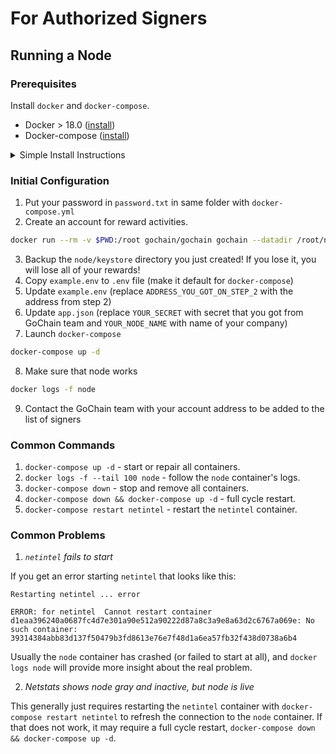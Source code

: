 # For Authorized Signers

## Running a Node

### Prerequisites

Install `docker` and `docker-compose`.

* Docker > 18.0 ([install](https://docs.docker.com/install/))
* Docker-compose ([install](https://docs.docker.com/compose/install/))

<details>
  <summary>Simple Install Instructions</summary>

Docker:

```sh
sudo rm /var/lib/apt/lists/*
sudo apt-get update
curl -fsSL https://get.docker.com/ | sudo sh
docker info
```

Docker Compose:

```sh
curl -L https://github.com/docker/compose/releases/download/1.21.2/docker-compose-`uname -s`-`uname -m` -o /usr/local/bin/docker-compose
chmod +x /usr/local/bin/docker-compose
docker-compose --version
```
</details>

### Initial Configuration

1. Put your password in `password.txt` in same folder with `docker-compose.yml`
2. Create an account for reward activities.

```sh
docker run --rm -v $PWD:/root gochain/gochain gochain --datadir /root/node --password /root/password.txt account new
```

3. Backup the `node/keystore` directory you just created! If you lose it, you will lose all of your rewards!
4. Copy `example.env` to `.env` file (make it default for `docker-compose`)
5. Update `example.env` (replace `ADDRESS_YOU_GOT_ON_STEP_2` with the address from step 2)
6. Update `app.json` (replace `YOUR_SECRET` with secret that you got from GoChain team and `YOUR_NODE_NAME` with name of your company)
7. Launch `docker-compose`

```sh
docker-compose up -d
```

8. Make sure that node works

```sh
docker logs -f node
```

9. Contact the GoChain team with your account address to be added to the list of signers

### Common Commands

1. `docker-compose up -d` - start or repair all containers.
1. `docker logs -f --tail 100 node` - follow the `node` container's logs.
2. `docker-compose down` - stop and remove all containers.
3. `docker-compose down && docker-compose up -d` - full cycle restart.
4. `docker-compose restart netintel` - restart the `netintel` container.

### Common Problems

1. _`netintel` fails to start_

If you get an error starting `netintel` that looks like this:
```
Restarting netintel ... error

ERROR: for netintel  Cannot restart container d1eaa396240a0687fc4d7e301a90e512a90222d87a8c3a9e8a63d2c6767a069e: No such container: 39314384abb83d137f50479b3fd8613e76e7f48d1a6ea57fb32f438d0738a6b4
```
Usually the `node` container has crashed (or failed to start at all), and `docker logs node` will provide more insight about the real problem.

2. _Netstats shows node gray and inactive, but node is live_

This generally just requires restarting the `netintel` container with `docker-compose restart netintel` to refresh the connection to the `node` container. If that does not work, it may require a full cycle restart, `docker-compose down && docker-compose up -d`.
